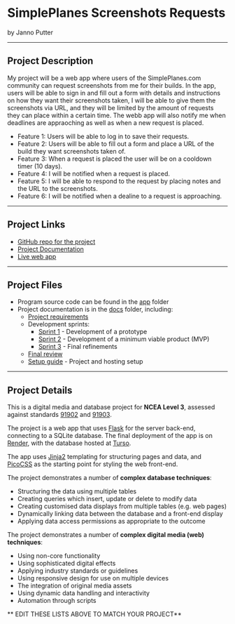 # SimplePlanes Screenshots Requests

by Janno Putter

---

## Project Description

My project will be a web app where users of the SimplePlanes.com community can request screenshots from me for their builds. 
In the app, users will be able to sign in and fill out a form with details and instructions on how they want their screenshots taken, I will be able to give them the screenshots via URL, and they will be limited by the amount of requests they can place within a certain time. 
The webb app will also notify me when deadlines are appraoching as well as when a new request is placed. 

- Feature 1: Users will be able to log in to save their requests. 
- Feature 2: Users will be able to fill out a form and place a URL of the build they want screenshots taken of.
- Feature 3: When a request is placed the user will be on a cooldown timer (10 days).
- Feature 4: I will be notified when a request is placed.
- Feature 5: I will be able to respond to the request by placing notes and the URL to the screenshots.
- Feature 6: I will be notified when a dealine to a request is approaching. 


---

## Project Links

- [GitHub repo for the project](https://github.com/J-B-Putter/SP-Request-Website-T3)
- [Project Documentation](https://j-b-putter.github.io/SP-Request-Website-T3/)
- [Live web app](https://sp-request-website-t3.onrender.com)


---

## Project Files

- Program source code can be found in the [app](app/) folder
- Project documentation is in the [docs](docs/) folder, including:
   - [Project requirements](docs/0-requirements.md)
   - Development sprints:
      - [Sprint 1](docs/1-sprint-1-prototype.md) - Development of a prototype
      - [Sprint 2](docs/2-sprint-2-mvp.md) - Development of a minimum viable product (MVP)
      - [Sprint 3](docs/3-sprint-3-refinement.md) - Final refinements
   - [Final review](docs/4-review.md)
   - [Setup guide](docs/setup.md) - Project and hosting setup

---

## Project Details

This is a digital media and database project for **NCEA Level 3**, assessed against standards [91902](docs/as91902.pdf) and [91903](docs/as91903.pdf).

The project is a web app that uses [Flask](https://flask.palletsprojects.com) for the server back-end, connecting to a SQLite database. The final deployment of the app is on [Render](https://render.com/), with the database hosted at [Turso](https://turso.tech/).

The app uses [Jinja2](https://jinja.palletsprojects.com/templates/) templating for structuring pages and data, and [PicoCSS](https://picocss.com/) as the starting point for styling the web front-end.

The project demonstrates a number of **complex database techniques**:
- Structuring the data using multiple tables
- Creating queries which insert, update or delete to modify data
- Creating customised data displays from multiple tables (e.g. web pages)
- Dynamically linking data between the database and a front-end display
- Applying data access permissions as appropriate to the outcome

The project demonstrates a number of **complex digital media (web) techniques**:
- Using non-core functionality
- Using sophisticated digital effects
- Applying industry standards or guidelines
- Using responsive design for use on multiple devices
- The integration of original media assets
- Using dynamic data handling and interactivity
- Automation through scripts

** EDIT THESE LISTS ABOVE TO MATCH YOUR PROJECT**



